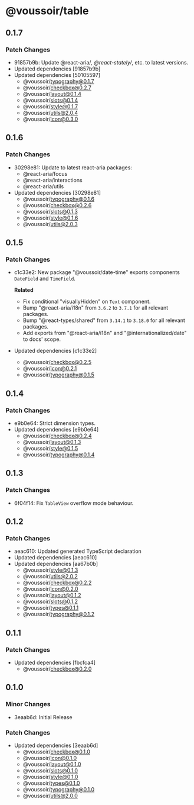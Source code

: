 # @voussoir/table

## 0.1.7

### Patch Changes

- 91857b9b: Update @react-aria/_, @react-stately/_, etc. to latest versions.
- Updated dependencies [91857b9b]
- Updated dependencies [50105597]
  - @voussoir/typography@0.1.7
  - @voussoir/checkbox@0.2.7
  - @voussoir/layout@0.1.4
  - @voussoir/slots@0.1.4
  - @voussoir/style@0.1.7
  - @voussoir/utils@2.0.4
  - @voussoir/icon@0.3.0

## 0.1.6

### Patch Changes

- 30298e81: Update to latest react-aria packages:
  - @react-aria/focus
  - @react-aria/interactions
  - @react-aria/utils
- Updated dependencies [30298e81]
  - @voussoir/typography@0.1.6
  - @voussoir/checkbox@0.2.6
  - @voussoir/slots@0.1.3
  - @voussoir/style@0.1.6
  - @voussoir/utils@2.0.3

## 0.1.5

### Patch Changes

- c1c33e2: New package "@voussoir/date-time" exports components `DateField` and
  `TimeField`.

  **Related**

  - Fix conditional "visuallyHidden" on `Text` component.
  - Bump "@react-aria/i18n" from `3.6.2` to `3.7.1` for all relevant packages.
  - Bump "@react-types/shared" from `3.14.1` to `3.18.0` for all relevant
    packages.
  - Add exports from "@react-aria/i18n" and "@internationalized/date" to docs'
    scope.

- Updated dependencies [c1c33e2]
  - @voussoir/checkbox@0.2.5
  - @voussoir/icon@0.2.1
  - @voussoir/typography@0.1.5

## 0.1.4

### Patch Changes

- e9b0e64: Strict dimension types.
- Updated dependencies [e9b0e64]
  - @voussoir/checkbox@0.2.4
  - @voussoir/layout@0.1.3
  - @voussoir/style@0.1.5
  - @voussoir/typography@0.1.4

## 0.1.3

### Patch Changes

- 6f04f14: Fix `TableView` overflow mode behaviour.

## 0.1.2

### Patch Changes

- aeac610: Updated generated TypeScript declaration
- Updated dependencies [aeac610]
- Updated dependencies [aa67b0b]
  - @voussoir/style@0.1.3
  - @voussoir/utils@2.0.2
  - @voussoir/checkbox@0.2.2
  - @voussoir/icon@0.2.0
  - @voussoir/layout@0.1.2
  - @voussoir/slots@0.1.2
  - @voussoir/types@0.1.1
  - @voussoir/typography@0.1.2

## 0.1.1

### Patch Changes

- Updated dependencies [fbcfca4]
  - @voussoir/checkbox@0.2.0

## 0.1.0

### Minor Changes

- 3eaab6d: Initial Release

### Patch Changes

- Updated dependencies [3eaab6d]
  - @voussoir/checkbox@0.1.0
  - @voussoir/icon@0.1.0
  - @voussoir/layout@0.1.0
  - @voussoir/slots@0.1.0
  - @voussoir/style@0.1.0
  - @voussoir/types@0.1.0
  - @voussoir/typography@0.1.0
  - @voussoir/utils@2.0.0
